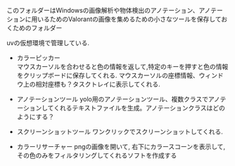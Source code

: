 このフォルダーはWindowsの画像解析や物体検出のアノテーション、アノテーションに用いるためのValorantの画像を集めるための小さなツールを保存しておくためのフォルダー

uvの仮想環境で管理している.

- カラーピッカー  
マウスカーソルを合わせると色の情報を返して,特定のキーを押すと色の情報をクリップボードに保存してくれる. マウスカーソルの座標情報、ウィンドウ上の相対座標も？タスクトレイに表示してくれる.

- アノテーションツール
yolo用のアノテーションツール、複数クラスでアノテーションしてくれるテキストファイルを生成。アノテーションクラスはどのようにする？

- スクリーンショットツール
ワンクリックでスクリーンショットしてくれる.

- カラーリサーチャー
pngの画像を開いて, 右下にカラースコーンを表示して, その色のみをフィルタリングしてくれるソフトを作成する
